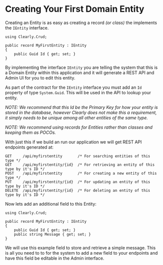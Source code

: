 
# Creating Your First Domain Entity

Creating an Entity is as easy as creating a record _(or class)_ the implements the `IEntity` interface.

```
using Clearly.Crud;

public record MyFirstEntity : IEntity
{
    public Guid Id { get; set; }
}
```

By implementing the interface `IEntity` you are telling the system that this is a Domain Entity within this application and it will generate a REST API and Admin UI for you to edit this entity.

As part of the contract for the `IEntity` interface you must add an `Id` property of type `System.Guid`. This will be used in the API to lookup your entity. 

_NOTE: We recommend that this Id be the Primary Key for how your entity is stored in the database, however Clearly does not make this a requirement, it simply needs to be unique among all other entities of the same type._

_NOTE: We recommend using records for Entities rather than classes and keeping them as POCOs._

With just this if we build an run our application we will get REST API endpoints generated at:
```
GET     /api/myfirstentity       /* For searching entities of this type */
GET     /api/myfirstentity/{id}  /* For retrieving an entity of this type by it's ID */
POST    /api/myfirstentity       /* For creating a new entity of this type */
PUT     /api/myfirstentity/{id}  /* For updating an entity of this type by it's ID */
DELETE  /api/myfirstentity/{id}  /* For deleting an entity of this type by it's ID */
```

Now lets add an additional field to this Entity:

```
using Clearly.Crud;

public record MyFirstEntity : IEntity
{
    public Guid Id { get; set; }
    public string Message { get; set; }
}
```

We will use this example field to store and retrieve a simple message. This is all you need to to for the system to add a new field to your endpoints and have this field be editable in the Admin interface.

